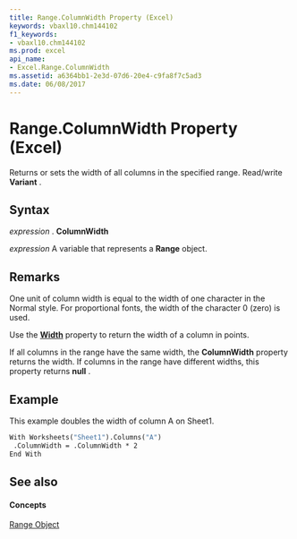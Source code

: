 ```yaml
---
title: Range.ColumnWidth Property (Excel)
keywords: vbaxl10.chm144102
f1_keywords:
- vbaxl10.chm144102
ms.prod: excel
api_name:
- Excel.Range.ColumnWidth
ms.assetid: a6364bb1-2e3d-07d6-20e4-c9fa8f7c5ad3
ms.date: 06/08/2017
---
```



# Range.ColumnWidth Property (Excel)

Returns or sets the width of all columns in the specified range. Read/write  **Variant** .


## Syntax

 _expression_ . **ColumnWidth**

 _expression_ A variable that represents a **Range** object.


## Remarks

One unit of column width is equal to the width of one character in the Normal style. For proportional fonts, the width of the character 0 (zero) is used.

Use the  **[Width](Excel.Range.Width.md)** property to return the width of a column in points.

If all columns in the range have the same width, the  **ColumnWidth** property returns the width. If columns in the range have different widths, this property returns **null** .


## Example

This example doubles the width of column A on Sheet1.


```vb
With Worksheets("Sheet1").Columns("A") 
 .ColumnWidth = .ColumnWidth * 2 
End With
```


## See also


#### Concepts


[Range Object](Excel.Range(objec).md)


